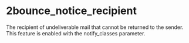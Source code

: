 # 2bounce_notice_recipient 

 The recipient of undeliverable mail that cannot be returned to
the sender.  This feature is enabled with the notify_classes
parameter.  


